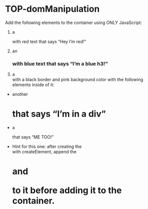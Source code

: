 # TOP-domManipulation

Add the following elements to the container using ONLY JavaScript:

1. a <p> with red text that says “Hey I’m red!”
2. an <h3> with blue text that says “I’m a blue h3!”
3. a <div> with a black border and pink background color with the following elements inside of it:
  - another <h1> that says “I’m in a div”
  - a <p> that says “ME TOO!”
  - Hint for this one: after creating the <div> with createElement, append the <h1> and <p> to it before adding it to the container.
